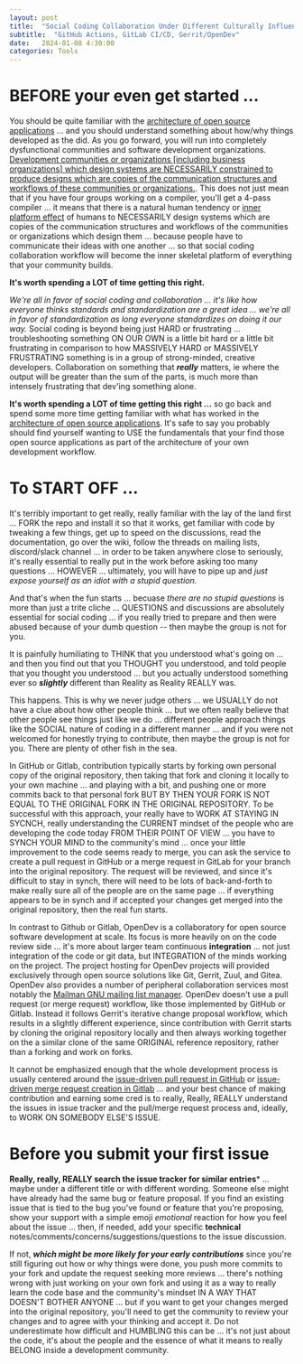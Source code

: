 ```yaml
---
layout: post
title:  "Social Coding Collaboration Under Different Culturally Influenced Workflows"
subtitle:  "GitHub Actions, GitLab CI/CD, Gerrit/OpenDev"
date:   2024-01-08 4:30:00
categories: Tools
---
```



# BEFORE your even get started ...

You should be quite familiar with the [architecture of open source applications](https://aosabook.org/en/index.html) ... and you should understand something about how/why things developed as the did. As you go forward, you will run into completely dysfunctional communities and software development organizations. [Development communities or organizations [including business organizations] which design systems are NECESSARILY constrained to produce designs which are copies of the communication structures and workflows of these communities or organizations.](https://en.wikipedia.org/wiki/Conway's_law). This does not just mean that if you have four groups working on a compiler, you'll get a 4-pass compiler ... it means that there is a natural human tendency or [inner platform effect](https://en.wikipedia.org/wiki/Inner-platform_effect) of humans to NECESSARILY design systems which are copies of the communication structures and workflows of the communities or organizations which design them ... because people have to communicate their ideas with one another ... so that social coding collaboration workflow will become the inner skeletal platform of everything that your community builds.

**It's worth spending a LOT of time getting this right.**

*We're all in favor of social coding and collaboration ... it's like how everyone thinks standards and standardization are a great idea ... we're all in favor of standardization as long everyone standardizes on doing it our way.*  Social coding is beyond being just HARD or frustrating ... troubleshooting something ON OUR OWN is a little bit hard or a little bit frustrating in comparison to how MASSIVELY HARD or MASSIVELY FRUSTRATING something is in a group of strong-minded, creative developers.  Collaboration on something that ***really*** matters, ie where the output will be greater than the sum of the parts, is much more than intensely frustrating that dev'ing something alone.

**It's worth spending a LOT of time getting this right ...** so go back and spend some more time getting familiar with what has worked in the [architecture of open source applications](https://aosabook.org/en/index.html). It's safe to say you probably should find yourself wanting to USE the fundamentals that your find those open source applications as part of the architecture of your own development workflow.

# To START OFF ...
 
It's terribly important to get really, really familiar with the lay of the land first ... FORK the repo and install it so that it works, get familiar with code by tweaking a few things, get up to speed on the discussions, read the documentation, go over the wiki, follow the threads on mailing lists, discord/slack channel ... in order to be taken anywhere close to seriously, it's really essential to really put in the work before asking too many questions ... HOWEVER ... ultimately, you will have to pipe up and *just expose yourself as an idiot with a stupid question.* 

And that's when the fun starts ... becuase *there are no stupid questions* is more than just a trite cliche ... QUESTIONS and discussions are absolutely essential for social coding ... if you really tried to prepare and then were abused because of your dumb question -- then maybe the group is not for you.

It is painfully humiliating to THINK that you understood what's going on ... and then you find out that you THOUGHT you understood, and told people that you thought you understood ... but you actually understood something ever so ***slightly*** different than Reality as Reality REALLY was.

This happens. This is why we never judge others ... we USUALLY do not have a clue about how other people think ... but we often really believe that other people see things just like we do ... different people approach things like the SOCIAL nature of coding in a different manner ... and if you were not welcomed for honestly trying to contribute, then maybe the group is not for you. There are plenty of other fish in the sea. 

In GitHub or Gitlab, contribution typically starts by forking own personal copy of the original repository, then taking that fork and cloning it locally to your own machine ... and playing with a bit, and pushing one or more commits back to that personal fork BUT BY THEN YOUR FORK IS NOT EQUAL TO THE ORIGINAL FORK IN THE ORIGINAL REPOSITORY.  To be successful with this approach, your really have to WORK AT STAYING IN SYCNCH, really understanding the CURRENT mindset of the people who are developing the code today FROM THEIR POINT OF VIEW ... you have to SYNCH YOUR MIND to the community's mind ... once your little improvement to the code seems ready to merge, you can ask the service to create a pull request in GitHub or a merge request in GitLab for your branch into the original repository. The request will be reviewed, and since it's difficult to stay in synch, there will need to be lots of back-and-forth to make really sure all of the people are on the same page ... if everything appears to be in synch and if accepted your changes get merged into the original repository, then the real fun starts. 

In contrast to Github or Gitlab, OpenDev is a collaboratory for open source software development at scale. Its focus is more heavily on on the code review side ... it's more about larger team continuous **integration** ... not just integration of the code or git data, but INTEGRATION of the minds working on the project. The project hosting for OpenDev projects will provided exclusively through open source solutions like Git, Gerrit, Zuul, and Gitea. OpenDev also provides a number of peripheral collaboration services most notably the [Mailman GNU mailing list manager](https://list.org/). OpenDev doesn't use a pull request (or merge request) workflow, like those implemented by GitHub or Gitlab. Instead it follows Gerrit's iterative change proposal workflow, which results in a slightly different experience, since contribution with Gerrit starts by cloning the original repository locally and then always working together on the a similar clone of the same ORIGINAL reference repository, rather than a forking and work on forks. 

It cannot be emphasized enough that the whole development process is usually centered around the [issue-driven pull request in GitHub](https://docs.github.com/en/pull-requests/collaborating-with-pull-requests/proposing-changes-to-your-work-with-pull-requests/about-pull-requests) or [issue-driven merge request creation in Gitlab](https://docs.gitlab.com/ee/user/project/merge_requests/) ... and your best chance of making contribution and earning some cred is to really, Really, REALLY understand the issues in issue tracker and the pull/merge request process and, ideally, to WORK ON SOMEBODY ELSE'S ISSUE.

# Before you submit your first issue

**Really, really, REALLY search the issue tracker for similar entries*** ... maybe under a different title or with different wording. Someone else might have already had the same bug or feature proposal. If you find an existing issue that is tied to the bug you've found or feature that you're proposing, show your support with a simple emoji *emotional* reaction for how you feel about the issue ... then, if needed, add your specific **technical** notes/comments/concerns/suggestions/questions to the issue discussion.


If not, ***which might be more likely for your early contributions*** since you're still figuring out how or why things were done, you push more commits to your fork and update the request seeking more reviews ... there's nothing wrong with just working on your own fork and using it as a way to really learn the code base and the community's mindset IN A WAY THAT DOESN'T BOTHER ANYONE ... but if you want to get your changes merged into the original repository, you'll need to get the community to review your changes and to agree with your thinking and accept it.  Do not underestimate how difficult and HUMBLING this can be ... it's not just about the code, it's about the people and the essence of what it means to really BELONG inside a development community.

